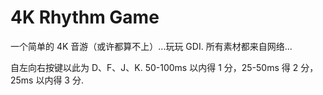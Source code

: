 # 4K Rhythm Game
一个简单的 4K 音游（或许都算不上）...玩玩 GDI.
所有素材都来自网络...

自左向右按键以此为 D、F、J、K.
50-100ms 以内得 1 分，25-50ms 得 2 分，25ms 以内得 3 分.
